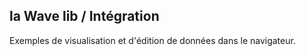 <script type="text/javascript" src="./libs/d3.js"></script>
<script type="text/javascript" src="./libs/timeline.js"></script>
<link rel="stylesheet" type="text/css" href="./css/style.css">

<script src="./libs/settings.js"></script>

<script src="./libs/d3.js"></script>
<script src="./libs/d3.chart.min.js"></script>
<script src="./libs/lodash.underscore.js"></script>
<script src="./libs/underscore.string.js"></script>
<script src="./libs/rAF.js"></script>
<script src="./libs/get-set.js"></script>
<script src="./libs/backbone-c.rig.js"></script>
<script src="./libs/bindings.js"></script>


<script src="./libs/wave.utils.js"></script>
<script src="./libs/areavis.js"></script>
<script src="./libs/timeLine.js"></script>
<script src="./libs/segment-vis.js"></script>
<script src="./libs/segment-edit.js"></script>
<script src="./libs/brush-vis.js"></script>
<script src="./libs/breakpoint-edit.js"></script>
<script src="./libs/zoomer.js"></script>
<script src="./libs/waveform-vis.js"></script>


## la Wave lib / Intégration

Exemples de visualisation et d'édition de données dans le navigateur.

